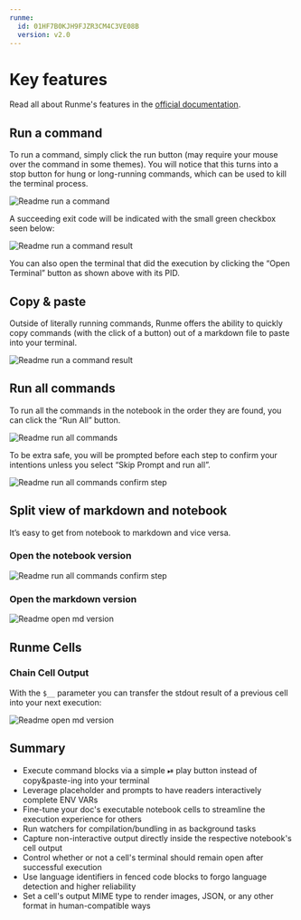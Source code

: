 ```yaml
---
runme:
  id: 01HF7B0KJH9FJZR3CM4C3VE08B
  version: v2.0
---
```


# Key features

Read all about Runme's features in the [official documentation](https://docs.runme.dev/features).

## Run a command

To run a command, simply click the run button (may require your mouse over the command in some themes). You will notice that this turns into a stop button for hung or long-running commands, which can be used to kill the terminal process.

![Readme run a command](https://github.com/stateful/docs.runme.dev/blob/2518b5a70ccf586b671712027e4e1d74fbdc0750/static/img/run-a-command.png?raw=true)

A succeeding exit code will be indicated with the small green checkbox seen below:

![Readme run a command result](https://github.com/stateful/docs.runme.dev/blob/2518b5a70ccf586b671712027e4e1d74fbdc0750/static/img/check-mark-success.png?raw=true)

You can also open the terminal that did the execution by clicking the “Open Terminal” button as shown above with its PID.


## Copy & paste

Outside of literally running commands, Runme offers the ability to quickly copy commands (with the click of a button) out of a markdown file to paste into your terminal.

![Readme run a command result](https://github.com/stateful/docs.runme.dev/blob/2518b5a70ccf586b671712027e4e1d74fbdc0750/static/img/feature-copy.png?raw=true)


## Run all commands

To run all the commands in the notebook in the order they are found, you can click the “Run All” button.

![Readme run all commands](https://github.com/stateful/docs.runme.dev/blob/2518b5a70ccf586b671712027e4e1d74fbdc0750/static/img/run-all.png?raw=true)

To be extra safe, you will be prompted before each step to confirm your intentions unless you select “Skip Prompt and run all”.

![Readme run all commands confirm step](https://github.com/stateful/docs.runme.dev/blob/2518b5a70ccf586b671712027e4e1d74fbdc0750/static/img/confirm-run-all.png?raw=true)

## Split view of markdown and notebook

It’s easy to get from notebook to markdown and vice versa.

### Open the notebook version

![Readme run all commands confirm step](https://github.com/stateful/docs.runme.dev/blob/2518b5a70ccf586b671712027e4e1d74fbdc0750/static/img/split-view.png?raw=true)

### Open the markdown version

![Readme open md version](https://github.com/stateful/docs.runme.dev/blob/2518b5a70ccf586b671712027e4e1d74fbdc0750/static/img/markdown-version.png?raw=true)

## Runme Cells

### Chain Cell Output

With the `$__` parameter you can transfer the stdout result of a previous cell into your next execution:

![Readme open md version](https://github.com/stateful/docs.runme.dev/blob/2518b5a70ccf586b671712027e4e1d74fbdc0750/static/img/last-cell-result.gif?raw=true)

## Summary

- Execute command blocks via a simple ️⏯ play button instead of copy&paste-ing into your terminal
- Leverage placeholder and prompts to have readers interactively complete ENV VARs
- Fine-tune your doc's executable notebook cells to streamline the execution experience for others
- Run watchers for compilation/bundling in as background tasks
- Capture non-interactive output directly inside the respective notebook's cell output
- Control whether or not a cell's terminal should remain open after successful execution
- Use language identifiers in fenced code blocks to forgo language detection and higher reliability
- Set a cell's output MIME type to render images, JSON, or any other format in human-compatible ways
